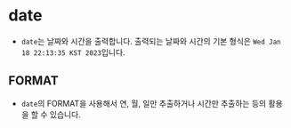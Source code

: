 # date

- `date`는 날짜와 시간을 출력합니다. 출력되는 날짜와 시간의 기본 형식은 `Wed Jan 18 22:13:35 KST 2023`입니다.

## FORMAT

- `date`의 FORMAT을 사용해서 연, 월, 일만 추출하거나 시간만 추출하는 등의 활용을 할 수 있습니다.